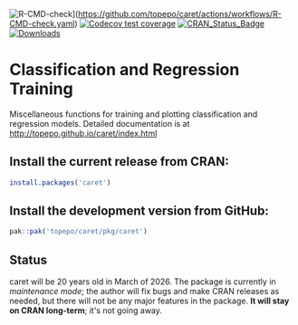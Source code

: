 ![R-CMD-check](https://github.com/topepo/caret/actions/workflows/R-CMD-check.yaml/badge.svg)](https://github.com/topepo/caret/actions/workflows/R-CMD-check.yaml)
[![Codecov test coverage](https://codecov.io/gh/topepo/caret/graph/badge.svg)](https://app.codecov.io/gh/topepo/caret)
[![CRAN_Status_Badge](http://www.r-pkg.org/badges/version/caret)](http://cran.r-project.org/web/packages/caret)
[![Downloads](http://cranlogs.r-pkg.org/badges/caret)](http://cran.rstudio.com/package=caret)
  
# Classification and Regression Training

Miscellaneous functions for training and plotting classification and regression models.  Detailed documentation is at http://topepo.github.io/caret/index.html

## Install the current release from CRAN:

```r
install.packages('caret')
```

## Install the development version from GitHub:
```r
pak::pak('topepo/caret/pkg/caret')
```

## Status

caret will be 20 years old in March of 2026. The package is currently in *maintenance mode*; the author will fix bugs and make CRAN releases as needed, but there will not be any major features in the package. **It will stay on CRAN long-term**; it's not going away. 

